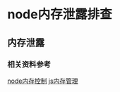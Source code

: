 # node内存泄露排查


## 内存泄露

### 相关资料参考
[node内存控制](http://blog.csdn.net/exialym/article/details/52119074)
[js内存管理](https://developer.mozilla.org/zh-CN/docs/Web/JavaScript/Memory_Management)